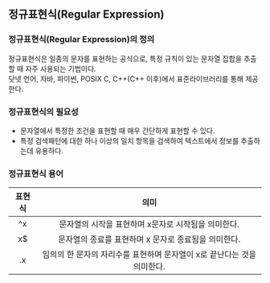 ## 정규표현식(Regular Expression)

### 정규표현식(Regular Expression)의 정의
정규표현식은 일종의 문자를 표현하는 공식으로, 특정 규칙이 있는 문자열 집합을 추출할 때 자주 사용되는 기법이다.  
닷넷 언어, 자바, 파이썬, POSIX C, C++(C++ 이후)에서 표준라이브러리를 통해 제공한다. 

### 정규표현식의 필요성

- 문자열에서 특정한 조건을 표현할 때 매우 간단하게 표현할 수 있다.
- 특정 검색패턴에 대한 하나 이상의 일치 항목을 검색하여 텍스트에서 정보를 추출하는데 유용하다.

### 정규표현식 용어
| 표현식 | 의미 |
|:---:|:---:|
|^x|문자열의 시작을 표현하며 x문자로 시작됨을 의미한다.|
|x$|문자열의 종료를 표현하며 x 문자로 종료됨을 의미한다.|
|.x|임의의 한 문자의 자리수를 표현하며 문자열이 x로 끝난다는 것을 의미한다.|
